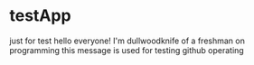 # testApp
just for test 
hello everyone! I'm dullwoodknife of a freshman on programming 
this message is used for testing github operating
